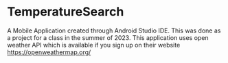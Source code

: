 # TemperatureSearch

A Mobile Application created through Android Studio IDE.
This was done as a project for a class in the summer of 2023.
This application uses open weather API which is available if you sign up on their website https://openweathermap.org/
